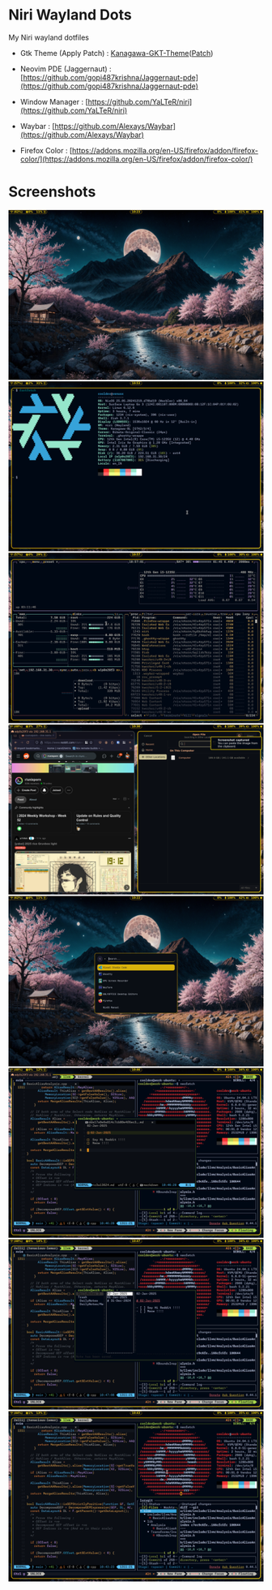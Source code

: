 # Niri Wayland Dots

My Niri wayland dotfiles

- Gtk Theme (Apply Patch) : [Kanagawa-GKT-Theme](https://github.com/Fausto-Korpsvart/Kanagawa-GKT-Theme)([Patch](https://github.com/gopi487krishna/Kanagawa-GKT-Theme/commit/b1d3f25325200fd8267167eaacf1d6df596ca44d.patch))

- Neovim PDE (Jaggernaut) : [https://github.com/gopi487krishna/Jaggernaut-pde](https://github.com/gopi487krishna/Jaggernaut-pde)

- Window Manager : [https://github.com/YaLTeR/niri](https://github.com/YaLTeR/niri)

- Waybar : [https://github.com/Alexays/Waybar](https://github.com/Alexays/Waybar)

- Firefox Color : [https://addons.mozilla.org/en-US/firefox/addon/firefox-color/](https://addons.mozilla.org/en-US/firefox/addon/firefox-color/)

# Screenshots

![](screenshots/mainscreen.png)
![](screenshots/fastfetch.png)
![](screenshots/btop.png)
![](screenshots/gtk.png)
![](screenshots/rofi.png)
![](screenshots/workflow.png)
![](screenshots/workflow2.png)
![](screenshots/zellij.png)



